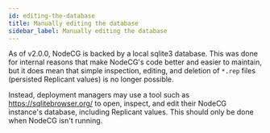 ```yaml
---
id: editing-the-database
title: Manually editing the database
sidebar_label: Manually editing the database
---
```


As of v2.0.0, NodeCG is backed by a local sqlite3 database. This was done for internal reasons that make NodeCG's code better and easier to maintain, but it does mean that simple inspection, editing, and deletion of `*.rep` files (persisted Replicant values) is no longer possible.

Instead, deployment managers may use a tool such as https://sqlitebrowser.org/ to open, inspect, and edit their NodeCG instance's database, including Replicant values. This should only be done when NodeCG isn't running.
